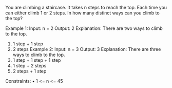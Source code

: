You are climbing a staircase. It takes n steps to reach the top.
Each time you can either climb 1 or 2 steps. In how many distinct ways can you climb to the top?
 
Example 1:
Input: n = 2
Output: 2
Explanation: There are two ways to climb to the top.
1. 1 step + 1 step
2. 2 steps
Example 2:
Input: n = 3
Output: 3
Explanation: There are three ways to climb to the top.
1. 1 step + 1 step + 1 step
2. 1 step + 2 steps
3. 2 steps + 1 step
 
Constraints:
• 1 <= n <= 45